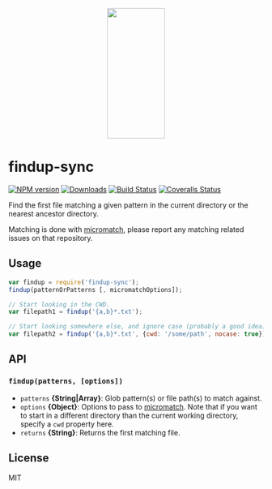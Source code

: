 <p align="center">
  <a href="http://gulpjs.com">
    <img height="257" width="114" src="https://raw.githubusercontent.com/gulpjs/artwork/master/gulp-2x.png">
  </a>
</p>

# findup-sync

[![NPM version][npm-image]][npm-url] [![Downloads][downloads-image]][npm-url] [![Build Status][ci-image]][ci-url] [![Coveralls Status][coveralls-image]][coveralls-url]

Find the first file matching a given pattern in the current directory or the nearest ancestor directory.

Matching is done with [micromatch][micromatch], please report any matching related issues on that repository.

## Usage

```js
var findup = require('findup-sync');
findup(patternOrPatterns [, micromatchOptions]);

// Start looking in the CWD.
var filepath1 = findup('{a,b}*.txt');

// Start looking somewhere else, and ignore case (probably a good idea).
var filepath2 = findup('{a,b}*.txt', {cwd: '/some/path', nocase: true});
```

## API

### `findup(patterns, [options])`

- `patterns` **{String|Array}**: Glob pattern(s) or file path(s) to match against.
- `options` **{Object}**: Options to pass to [micromatch]. Note that if you want to start in a different directory than the current working directory, specify a `cwd` property here.
- `returns` **{String}**: Returns the first matching file.

## License

MIT

<!-- prettier-ignore-start -->

[downloads-image]: https://img.shields.io/npm/dm/findup-sync.svg?style=flat-square
[npm-url]: https://www.npmjs.com/package/findup-sync
[npm-image]: https://img.shields.io/npm/v/findup-sync.svg?style=flat-square
[ci-url]: https://github.com/gulpjs/findup-sync/actions?query=workflow:dev
[ci-image]: https://img.shields.io/github/workflow/status/gulpjs/findup-sync/dev?style=flat-square
[coveralls-url]: https://coveralls.io/r/gulpjs/findup-sync
[coveralls-image]: https://img.shields.io/coveralls/gulpjs/findup-sync/master.svg

<!-- prettier-ignore-nd -->

<!-- prettier-ignore-start -->

[micromatch]: http://github.com/jonschlinkert/micromatch

<!-- prettier-ignore-nd -->
